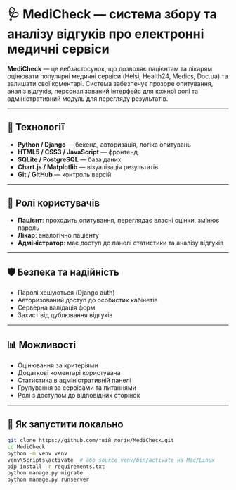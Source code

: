 # 🩺 MediCheck — система збору та аналізу відгуків про електронні медичні сервіси

**MediCheck** — це вебзастосунок, що дозволяє пацієнтам та лікарям оцінювати популярні медичні сервіси (Helsi, Health24, Medics, Doc.ua) та залишати свої коментарі. Система забезпечує прозоре опитування, аналіз відгуків, персоналізований інтерфейс для кожної ролі та адміністративний модуль для перегляду результатів.

---

## 🔧 Технології

- **Python / Django** — бекенд, авторизація, логіка опитувань
- **HTML5 / CSS3 / JavaScript** — фронтенд
- **SQLite / PostgreSQL** — база даних
- **Chart.js / Matplotlib** — візуалізація результатів
- **Git / GitHub** — контроль версій

---

## 👤 Ролі користувачів

- **Пацієнт**: проходить опитування, переглядає власні оцінки, змінює пароль
- **Лікар**: аналогічно пацієнту
- **Адміністратор**: має доступ до панелі статистики та аналізу відгуків

---

## 🛡 Безпека та надійність

- Паролі хешуються (Django auth)
- Авторизований доступ до особистих кабінетів
- Серверна валідація форм
- Захист від дублювання відгуків

---

## 📊 Можливості

- Оцінювання за критеріями
- Додаткові коментарі користувача
- Статистика в адміністративній панелі
- Групування за сервісами та питаннями
- Ролі з доступом до відповідних сторінок


---

## 🔗 Як запустити локально

```bash
git clone https://github.com/твій_логін/MediCheck.git
cd MediCheck
python -m venv venv
venv\Scripts\activate  # або source venv/bin/activate на Mac/Linux
pip install -r requirements.txt
python manage.py migrate
python manage.py runserver
